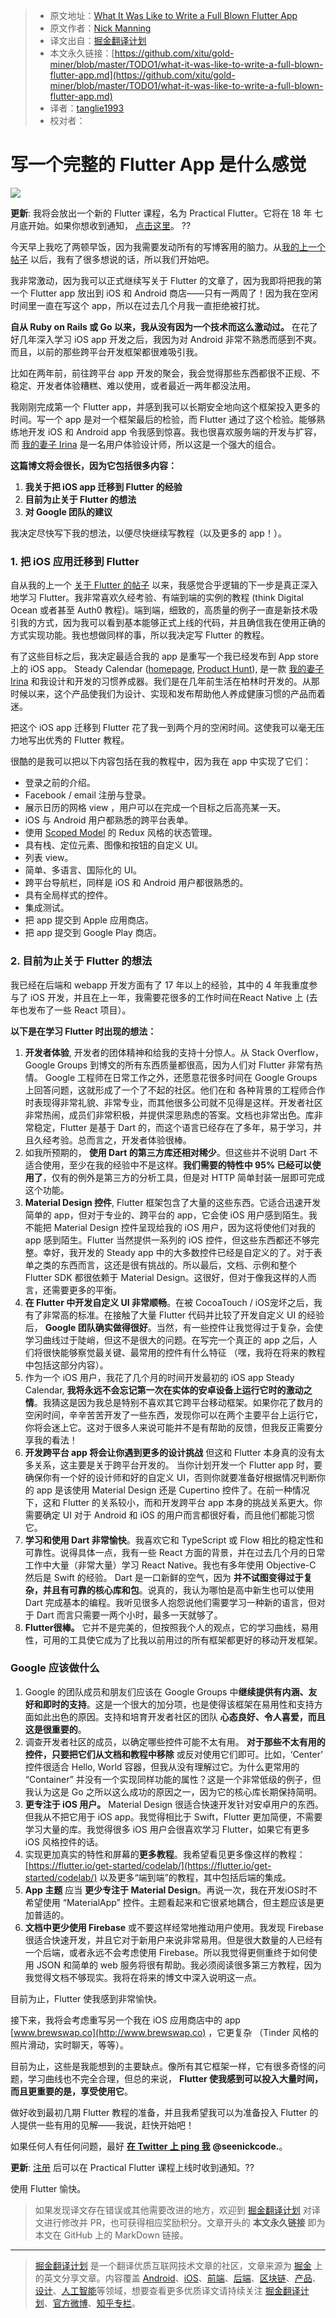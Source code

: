 > * 原文地址：[What It Was Like to Write a Full Blown Flutter App](https://hackernoon.com/what-it-was-like-to-write-a-full-blown-flutter-app-330d8202825b)
> * 原文作者：[Nick Manning](https://hackernoon.com/@seenickcode?source=post_header_lockup)
> * 译文出自：[掘金翻译计划](https://github.com/xitu/gold-miner)
> * 本文永久链接：[https://github.com/xitu/gold-miner/blob/master/TODO1/what-it-was-like-to-write-a-full-blown-flutter-app.md](https://github.com/xitu/gold-miner/blob/master/TODO1/what-it-was-like-to-write-a-full-blown-flutter-app.md)
> * 译者：[tanglie1993](https://github.com/tanglie1993)
> * 校对者：

# 写一个完整的 Flutter App 是什么感觉

![](https://cdn-images-1.medium.com/max/800/1*SZK7j8dPQuaecmaeJoWxwA.jpeg)

**更新**: 我将会放出一个新的 Flutter 课程，名为 Practical Flutter。它将在 18 年 七月底开始。如果你想收到通知， [点击这里](https://mailchi.mp/5a27b9f78aee/practical-flutter)。 ??

今天早上我吃了两顿早饭，因为我需要发动所有的写博客用的脑力。从[我的上一个帖子](https://codeburst.io/why-flutter-will-take-off-in-2018-bbd75f8741b0) 以后，我有了很多想说的话，所以我们开始吧。

我非常激动，因为我可以正式继续写关于 Flutter 的文章了，因为我即将把我的第一个 Flutter app 放出到 iOS 和 Android 商店——只有一两周了！因为我在空闲时间里一直在写这个 app，所以在过去几个月我一直拒绝被打扰。

**自从 Ruby on Rails 或 Go 以来，我从没有因为一个技术而这么激动过。** 在花了好几年深入学习 iOS app 开发之后，我因为对 Android 非常不熟悉而感到不爽。而且，以前的那些跨平台开发框架都很难吸引我。

比如在两年前，前往跨平台 app 开发的聚会，我会觉得那些东西都很不正规、不稳定、开发者体验糟糕、难以使用，或者最近一两年都没法用。

我刚刚完成第一个 Flutter app，并感到我可以长期安全地向这个框架投入更多的时间。写一个 app 是对一个框架最后的检验，而 Flutter 通过了这个检验。能够熟练地开发 iOS 和 Android app 令我感到惊喜。我也很喜欢服务端的开发与扩容，而 [我的妻子 Irina](https://www.behance.net/irinamanning) 是一名用户体验设计师，所以这是一个强大的组合。

**这篇博文将会很长，因为它包括很多内容：**

1.  **我关于把 iOS app 迁移到 Flutter 的经验**
2.  **目前为止关于 Flutter 的想法**
3.  **对 Google 团队的建议**

我决定尽快写下我的想法，以便尽快继续写教程（以及更多的 app！）。

### 1. 把 iOS 应用迁移到 Flutter

自从我的上一个 [关于 Flutter 的帖子](https://codeburst.io/why-flutter-will-take-off-in-2018-bbd75f8741b0) 以来，我感觉合乎逻辑的下一步是真正深入地学习 Flutter。我非常喜欢久经考验、有端到端的实例的教程 (think Digital Ocean 或者甚至 Auth0 教程)。端到端，细致的，高质量的例子一直是新技术吸引我的方式，因为我可以看到基本能够正式上线的代码，并且确信我在使用正确的方式实现功能。我也想做同样的事，所以我决定写 Flutter 的教程。

有了这些目标之后，我决定最适合我的 app 是重写一个我已经发布到 App store 上的 iOS app。 Steady Calendar ([homepage](https://www.steadycalendar.com), [Product Hunt](https://www.producthunt.com/posts/steady-calendar)), 是一款 [我的妻子 Irina](https://www.behance.net/irinamanning) 和我设计和开发的习惯养成器。我们是在几年前生活在柏林时开发的。从那时候以来，这个产品使我们为设计、实现和发布帮助他人养成健康习惯的产品而着迷。

把这个 iOS app 迁移到 Flutter 花了我一到两个月的空闲时间。这使我可以毫无压力地写出优秀的 Flutter 教程。

很酷的是我可以把以下内容包括在我的教程中，因为我在 app 中实现了它们：
      
*   登录之前的介绍。
*   Facebook / email 注册与登录。
*   展示日历的网格 view ，用户可以在完成一个目标之后高亮某一天。
*   iOS 与 Android 用户都熟悉的跨平台表单。
*   使用 [Scoped Model](https://pub.dartlang.org/packages/scoped_model) 的 Redux 风格的状态管理。
*   具有栈、定位元素、图像和按钮的自定义 UI。
*   列表 view。
*   简单、多语言、国际化的 UI。
*   跨平台导航栏，同样是 iOS 和 Android 用户都很熟悉的。
*   具有全局样式的控件。
*   集成测试。
*   把 app 提交到 Apple 应用商店。
*   把 app 提交到 Google Play 商店。

### 2. 目前为止关于 Flutter 的想法

我已经在后端和 webapp 开发方面有了 17 年以上的经验，其中的 4 年我重度参与了 iOS 开发，并且在上一年，我需要花很多的工作时间在React Native 上 (去年也发布了一些 React 项目）。

**以下是在学习 Flutter 时出现的想法：**

1.  **开发者体验**, 开发者的团体精神和给我的支持十分惊人。从 Stack Overflow， Google Groups 到博文的所有东西质量都很高，因为人们对 Flutter 非常有热情。 Google 工程师在日常工作之外，还愿意花很多时间在 Google Groups 上回答问题，这就形成了一个了不起的社区。他们在和 各种背景的工程师合作时表现得非常礼貌、非常专业，而其他很多公司就不见得是这样。开发者社区非常热闹，成员们非常积极，并提供深思熟虑的答案。文档也非常出色。库非常稳定，Flutter 是基于 Dart 的，而这个语言已经存在了多年，易于学习，并且久经考验。总而言之，开发者体验很棒。
2.  如我所预期的， **使用 Dart 的第三方库还相对稀少**。但这些并不说明 Dart 不适合使用，至少在我的经验中不是这样。**我们需要的特性中 95% 已经可以使用了**，仅有的例外是第三方的分析工具，但是对 HTTP 简单封装一层即可完成这个功能。
3.  **Material Design 控件**, Flutter 框架包含了大量的这些东西。它适合迅速开发简单的 app，但对于专业的、跨平台的 app，它会使 iOS 用户感到陌生。我不能把 Material Design 控件呈现给我的 iOS 用户，因为这将使他们对我的 app 感到陌生。Flutter 当然提供一系列的 iOS 控件，但这些东西都还不够完整。幸好，我开发的 Steady app 中的大多数控件已经是自定义的了。对于表单之类的东西而言，这还是很有挑战的。所以最后，文档、示例和整个 Flutter SDK 都很依赖于 Material Design。这很好，但对于像我这样的人而言，还需要更多的平衡。
4.  **在 Flutter 中开发自定义 UI 非常顺畅**。在被 CocoaTouch / iOS宠坏之后，我有了非常高的标准。在接触了大量 Flutter 代码并比较了开发自定义 UI 的经验后， **Google 团队确实做得很好**。当然，有一些控件让我觉得过于复杂，会使学习曲线过于陡峭，但这不是很大的问题。在写完一个真正的 app 之后，人们将很快能够察觉最关键、最常用的控件有什么特征 （嘿，我将在将来的教程中包括这部分内容）。
5.  作为一个 iOS 用户，我花了几个月的时间开发最初的 iOS app Steady Calendar, **我将永远不会忘记第一次在实体的安卓设备上运行它时的激动之情**。我猜这是因为我总是特别不喜欢其它跨平台移动框架。如果你花了数月的空闲时间，辛辛苦苦开发了一些东西，发现你可以在两个主要平台上运行它，你将会迷上它。这对于很多人来说可能并不是有帮助的反馈，但我反正需要分享我的看法！
6.  **开发跨平台 app 将会让你遇到更多的设计挑战** 但这和 Flutter 本身真的没有太多关系，这主要是关于跨平台开发的。 当你计划开发一个 Flutter app 时，要确保你有一个好的设计师和好的自定义 UI，否则你就要准备好根据情况判断你的 app 是该使用 Material Design 还是 Cupertino 控件了。在前一种情况下，这和 Flutter 的关系较小，而和开发跨平台 app 本身的挑战关系更大。你需要确定 UI 对于 Android 和 iOS 的用户而言都很好看，而且他们都能习惯它。
7.  **学习和使用 Dart 非常愉快**。我喜欢它和 TypeScript 或 Flow 相比的稳定性和可靠性。说得具体一点，我有一些 React 方面的背景，并在过去几个月的日常工作中大量（非常大量）学习 React Native。我也有多年使用 Objective-C 然后是 Swift 的经验。 Dart 是一口新鲜的空气，因为 **并不试图变得过于复杂，并且有可靠的核心库和包**。说真的，我认为哪怕是高中新生也可以使用 Dart 完成基本的编程。我听见很多人抱怨说他们需要学习一种新的语言，但对于 Dart 而言只需要一两个小时，最多一天就够了。
8.  **Flutter很棒。** 它并不是完美的，但按照我个人的观点，它的学习曲线，易用性，可用的工具使它成为了比我以前用过的所有框架都更好的移动开发框架。

### Google 应该做什么

1.   Google 的团队成员和朋友们应该在 Google Groups 中**继续提供有内涵、友好和即时的支持**。这是一个很大的加分项，也是使得该框架在易用性和支持方面如此出色的原因。支持和培育开发者社区的团队 **心态良好、令人喜爱，而且这是很重要的**。
2. 调查开发者社区的成员，以确定哪些控件可能不太有用。 **对于那些不太有用的控件，只要把它们从文档和教程中移除** 或反对使用它们即可。比如，‘Center’ 控件很适合 Hello, World 容器，但我从没有理解过它。为什么更常用的 “Container” 并没有一个实现同样功能的属性？这是一个非常低级的例子，但我认为这是 Go 之所以这么成功的原因之一，因为它的核心库长期保持简明。
3.  **更专注于 iOS 用户。** Material Design 很适合快速开发针对安卓用户的东西。但我从不把它用于 iOS app。我觉得相比于 Swift，Flutter 更加简便，不需要学习大量的库。我觉得很多 iOS 用户会很喜欢学习 Flutter，如果它有更多 iOS 风格控件的话。
4.  实现更加真实的特性和屏幕的**更多教程**。我希望看见更多像这样的教程：[https://flutter.io/get-started/codelab/](https://flutter.io/get-started/codelab/) 以及更多“端到端”的教程，其中包括后端的集成。
5.  **App 主题** 应当 **更少专注于 Material Design**。再说一次，我在开发iOS时不希望使用 “MaterialApp” 控件。主题看起来和它很紧地耦合，但主题应该是更加普适的。
6.  **文档中更少使用 Firebase** 或不要这样经常地推动用户使用。我发现 Firebase 很适合快速开发，并且它对于新用户来说非常易用。但是很大数量的人已经有一个后端，或者永远不会考虑使用 Firebase。所以我觉得更侧重终于如何使用 JSON 和简单的 web 服务将很有帮助。我必须阅读很多第三方教程，因为我觉得文档不够现实。我将在将来的博文中深入说明这一点。

目前为止，Flutter 使我感到非常愉快。

接下来，我将会考虑重写另一个我在 iOS 应用商店中的 app [www.brewswap.co](http://www.brewswap.co) ，它更复杂 （Tinder 风格的照片滑动，实时聊天，等等）。

目前为止，这些是我能想到的主要缺点。像所有其它框架一样，它有很多奇怪的问题，学习曲线也不完全合理，但总的来说， **Flutter 使我感到可以投入大量时间，而且更重要的是，享受使用它**。

做好收到最初几期 Flutter 教程的准备，并且我希望我可以为准备投入 Flutter 的人提供一些有用的见解——我说，赶快开始吧！

如果任何人有任何问题，最好 [**在 Twitter 上 ping 我**](https://twitter.com/seenickcode) **@seenickcode.**。

**更新**: [注册](https://mailchi.mp/5a27b9f78aee/practical-flutter) 后可以在 Practical Flutter 课程上线时收到通知。??

使用 Flutter 愉快。

> 如果发现译文存在错误或其他需要改进的地方，欢迎到 [掘金翻译计划](https://github.com/xitu/gold-miner) 对译文进行修改并 PR，也可获得相应奖励积分。文章开头的 **本文永久链接** 即为本文在 GitHub 上的 MarkDown 链接。


---

> [掘金翻译计划](https://github.com/xitu/gold-miner) 是一个翻译优质互联网技术文章的社区，文章来源为 [掘金](https://juejin.im) 上的英文分享文章。内容覆盖 [Android](https://github.com/xitu/gold-miner#android)、[iOS](https://github.com/xitu/gold-miner#ios)、[前端](https://github.com/xitu/gold-miner#前端)、[后端](https://github.com/xitu/gold-miner#后端)、[区块链](https://github.com/xitu/gold-miner#区块链)、[产品](https://github.com/xitu/gold-miner#产品)、[设计](https://github.com/xitu/gold-miner#设计)、[人工智能](https://github.com/xitu/gold-miner#人工智能)等领域，想要查看更多优质译文请持续关注 [掘金翻译计划](https://github.com/xitu/gold-miner)、[官方微博](http://weibo.com/juejinfanyi)、[知乎专栏](https://zhuanlan.zhihu.com/juejinfanyi)。
